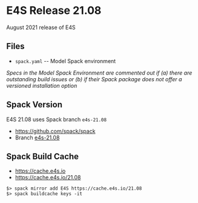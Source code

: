 # E4S Release 21.08

August 2021 release of E4S

## Files

* `spack.yaml` -- Model Spack environment
  
*Specs in the Model Spack Environment are commented out if (a) there are outstanding build issues or (b) if their Spack package does not offer a versioned installation option*


## Spack Version

E4S 21.08 uses Spack branch `e4s-21.08`
* https://github.com/spack/spack
* Branch [e4s-21.08](https://github.com/spack/spack/tree/e4s-21.08)


## Spack Build Cache

* https://cache.e4s.io
* https://cache.e4s.io/21.08

```
$> spack mirror add E4S https://cache.e4s.io/21.08
$> spack buildcache keys -it
```